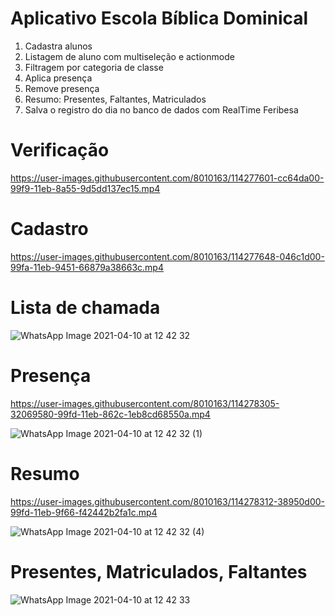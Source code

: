 # Aplicativo Escola Bíblica Dominical
1. Cadastra alunos
2. Listagem de aluno com multiseleção e actionmode
3. Filtragem por categoria de classe
4. Aplica presença
5. Remove presença
6. Resumo: Presentes, Faltantes, Matriculados
7. Salva o registro do dia no banco de dados com RealTime Feribesa


# Verificação

https://user-images.githubusercontent.com/8010163/114277601-cc64da00-99f9-11eb-8a55-9d5dd137ec15.mp4

# Cadastro
https://user-images.githubusercontent.com/8010163/114277648-046c1d00-99fa-11eb-9451-66879a38663c.mp4


# Lista de chamada
![WhatsApp Image 2021-04-10 at 12 42 32](https://user-images.githubusercontent.com/8010163/114277748-8ceabd80-99fa-11eb-9896-a9ce4678ce5b.jpeg)

# Presença

https://user-images.githubusercontent.com/8010163/114278305-32069580-99fd-11eb-862c-1eb8cd68550a.mp4


![WhatsApp Image 2021-04-10 at 12 42 32 (1)](https://user-images.githubusercontent.com/8010163/114277801-c1f71000-99fa-11eb-98de-cf75c13d28fa.jpeg)

# Resumo
  https://user-images.githubusercontent.com/8010163/114278312-38950d00-99fd-11eb-9f66-f42442b2fa1c.mp4

![WhatsApp Image 2021-04-10 at 12 42 32 (4)](https://user-images.githubusercontent.com/8010163/114277876-1bf7d580-99fb-11eb-8fc2-6c1facb31f5a.jpeg)

# Presentes, Matriculados, Faltantes
![WhatsApp Image 2021-04-10 at 12 42 33](https://user-images.githubusercontent.com/8010163/114277889-24e8a700-99fb-11eb-8334-4ca69fdc7615.jpeg)

